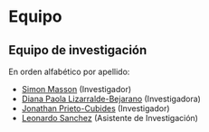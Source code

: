 # Equipo

## Equipo de investigación

En orden alfabético por apellido:

- [Simon Masson](https://github.com/simonmasson) (Investigador)
- [Diana Paola Lizarralde-Bejarano](https://polislizarralde.github.io) (Investigadora)
- [Jonathan Prieto-Cubides](https://jonaprieto.github.io) (Investigador)
- [Leonardo Sanchez](https://qleoz12.github.io) (Asistente de Investigación)
